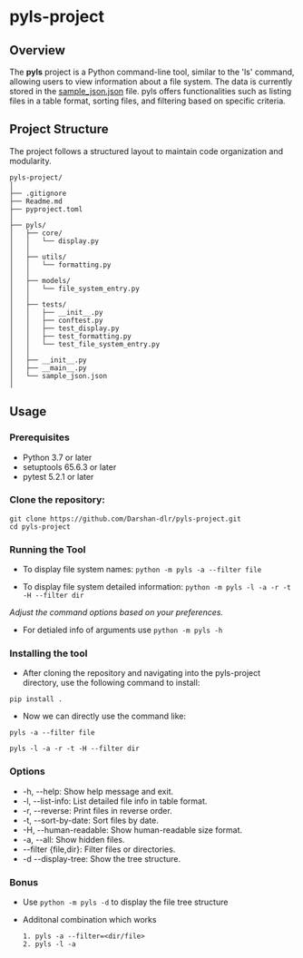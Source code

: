 # pyls-project

## Overview

The **pyls** project is a Python command-line tool, similar to the 'ls' command, allowing users to view information about a file system. The data is currently stored in the [sample_json.json](https://github.com/Darshan-dlr/pyls-project/blob/main/pyls/sample_json.json) file. pyls offers functionalities such as listing files in a table format, sorting files, and filtering based on specific criteria.

## Project Structure

The project follows a structured layout to maintain code organization and modularity.

```
pyls-project/
│
├── .gitignore
├── Readme.md
├── pyproject.toml
│
├── pyls/
│   ├── core/
│   │   └── display.py
│   │
│   ├── utils/
│   │   └── formatting.py
│   │
│   ├── models/
│   │   └── file_system_entry.py
│   │
│   ├── tests/
│   │   ├── __init__.py
│   │   ├── conftest.py
│   │   ├── test_display.py
│   │   ├── test_formatting.py
│   │   └── test_file_system_entry.py
│   │
│   ├── __init__.py
│   ├── __main__.py
│   └── sample_json.json
│  

```


## Usage

### Prerequisites

- Python 3.7 or later
- setuptools 65.6.3 or later
- pytest 5.2.1 or later

### Clone the repository:

   ```
   git clone https://github.com/Darshan-dlr/pyls-project.git
   cd pyls-project
   ```


### Running the Tool

- To display file system names:
`python -m pyls -a --filter file`

- To display file system detailed information:
`python -m pyls -l -a -r -t -H --filter dir`

_Adjust the command options based on your preferences._

- For detialed info of arguments use 
`python -m pyls -h`

### Installing the tool

* After cloning the repository and navigating into the pyls-project directory, use the following command to install:

`pip install .`


* Now we can directly use the command like:

`pyls -a --filter file`

`pyls -l -a -r -t -H --filter dir`



### Options
- -h, --help: Show help message and exit.
- -l, --list-info: List detailed file info in table format.
- -r, --reverse: Print files in reverse order.
- -t, --sort-by-date: Sort files by date.
- -H, --human-readable: Show human-readable size format.
- -a, --all: Show hidden files.
- --filter {file,dir}: Filter files or directories.
- -d --display-tree: Show the tree structure.

### Bonus
- Use `python -m pyls -d` to display the file tree structure
- Additonal combination which works 

      1. pyls -a --filter=<dir/file>
      2. pyls -l -a
